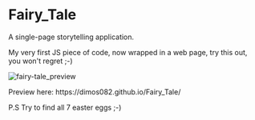 # Fairy_Tale
<p>A single-page storytelling application. </p>
<p> My very first JS piece of code, now wrapped in a web page, try this out, you won't regret ;-) </p>

![fairy-tale_preview](https://user-images.githubusercontent.com/32190460/56815425-0018ba80-684a-11e9-9d5d-1553cd9fff86.jpg)

<p>Preview here: https://dimos082.github.io/Fairy_Tale/ </p>
<p> P.S Try to find all 7 easter eggs ;-)</p>
